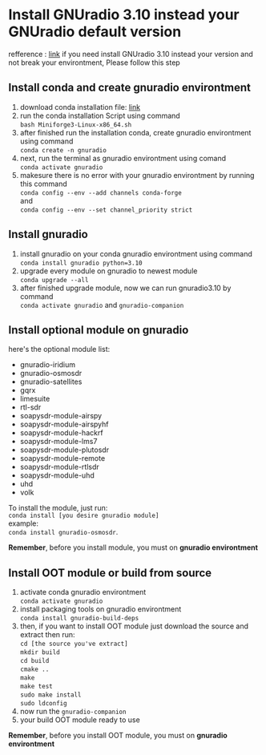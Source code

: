 # Install GNUradio 3.10 instead your GNUradio default version
refference : [link](https://wiki.gnuradio.org/index.php?title=CondaInstall)
if you need install GNUradio 3.10 instead your version and not break your environtment, Please follow this step

## Install conda and create gnuradio environtment
1. download conda installation file: [link](https://github.com/conda-forge/miniforge/releases/latest/download/Miniforge3-Linux-x86_64.sh)
2. run the conda installation Script using command \
   `bash Miniforge3-Linux-x86_64.sh`
4. after finished run the installation conda, create gnuradio environtment using command \
   `conda create -n gnuradio`
6. next, run the terminal as gnuradio environtment using comand \
   `conda activate gnuradio`
8. makesure there is no error with your gnuradio environtment by running this command \
   `conda config --env --add channels conda-forge`\
   and \
   `conda config --env --set channel_priority strict`

## Install gnuradio
1. install gnuradio on your conda gnuradio environtment using command \
   `conda install gnuradio python=3.10`
3. upgrade every module on gnuradio to newest module \
   `conda upgrade --all`
5. after finished upgrade module, now we can run gnuradio3.10 by command \
   `conda activate gnuradio` and `gnuradio-companion`

## Install optional module on gnuradio
here's the optional module list:
- gnuradio-iridium
- gnuradio-osmosdr
- gnuradio-satellites
- gqrx
- limesuite
- rtl-sdr
- soapysdr-module-airspy
- soapysdr-module-airspyhf
- soapysdr-module-hackrf
- soapysdr-module-lms7
- soapysdr-module-plutosdr
- soapysdr-module-remote
- soapysdr-module-rtlsdr
- soapysdr-module-uhd
- uhd
- volk

To install the module, just run: \
`conda install [you desire gnuradio module]` \
example: \
`conda install gnuradio-osmosdr`.

**Remember**, before you install module, you must on **gnuradio environtment**

## Install OOT module or build from source
1. activate conda gnuradio environtment \
   `conda activate gnuradio`
3. install packaging tools on gnuradio environtment \
   `conda install gnuradio-build-deps`
5. then, if you want to install OOT module just download the source and extract then run: \
   `cd [the source you've extract]`\
   `mkdir build`\
   `cd build`\
   `cmake ..`\
   `make`\
   `make test`\
   `sudo make install`\
   `sudo ldconfig`
6. now run the `gnuradio-companion`
7. your build OOT module ready to use

**Remember**, before you install OOT module, you must on **gnuradio environtment**
